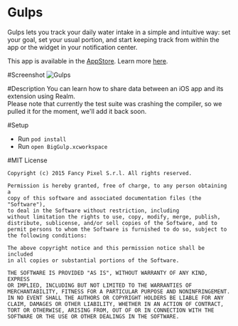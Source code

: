 # Gulps

Gulps lets you track your daily water intake in a simple and intuitive way: set your goal, set your usual portion, and start keeping track from within the app or the widget in your notification center.  

This app is available in the [AppStore](https://itunes.apple.com/us/app/gulps/id979057304?ls=1&mt=8). Learn more [here](http://www.fancypixel.it/gulps/index.html).

#Screenshot
![Gulps](https://raw.githubusercontent.com/FancyPixel/gulps/master/assets/screenshot.png)

#Description
You can learn how to share data between an iOS app and its extension using Realm.  
Please note that currently the test suite was crashing the compiler, so we pulled it for the moment, we'll add it back soon.

#Setup
* Run ```pod install```
* Run ```open BigGulp.xcworkspace```

#MIT License

	Copyright (c) 2015 Fancy Pixel S.r.l. All rights reserved.

	Permission is hereby granted, free of charge, to any person obtaining a
	copy of this software and associated documentation files (the "Software"),
	to deal in the Software without restriction, including
	without limitation the rights to use, copy, modify, merge, publish,
	distribute, sublicense, and/or sell copies of the Software, and to
	permit persons to whom the Software is furnished to do so, subject to
	the following conditions:

	The above copyright notice and this permission notice shall be included
	in all copies or substantial portions of the Software.

	THE SOFTWARE IS PROVIDED "AS IS", WITHOUT WARRANTY OF ANY KIND, EXPRESS
	OR IMPLIED, INCLUDING BUT NOT LIMITED TO THE WARRANTIES OF
	MERCHANTABILITY, FITNESS FOR A PARTICULAR PURPOSE AND NONINFRINGEMENT.
	IN NO EVENT SHALL THE AUTHORS OR COPYRIGHT HOLDERS BE LIABLE FOR ANY
	CLAIM, DAMAGES OR OTHER LIABILITY, WHETHER IN AN ACTION OF CONTRACT,
	TORT OR OTHERWISE, ARISING FROM, OUT OF OR IN CONNECTION WITH THE
	SOFTWARE OR THE USE OR OTHER DEALINGS IN THE SOFTWARE.
	
